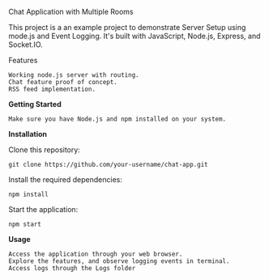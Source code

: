 Chat Application with Multiple Rooms

This project is a an example project to demonstrate Server Setup using mode.js and Event Logging. It's built with JavaScript, Node.js, Express, and Socket.IO.

Features

    Working node.js server with routing.
    Chat feature proof of concept.
    RSS feed implementation.

**Getting Started**

    Make sure you have Node.js and npm installed on your system.

**Installation**

Clone this repository:

    git clone https://github.com/your-username/chat-app.git

Install the required dependencies:

    npm install

Start the application:

    npm start

**Usage**

    Access the application through your web browser.
    Explore the features, and observe logging events in terminal.
    Access logs through the Logs folder
